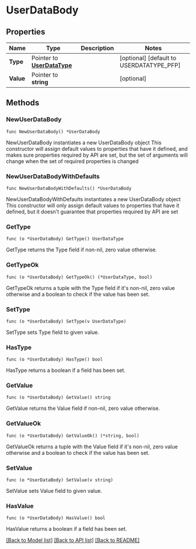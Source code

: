 # UserDataBody

## Properties

Name | Type | Description | Notes
------------ | ------------- | ------------- | -------------
**Type** | Pointer to [**UserDataType**](UserDataType.md) |  | [optional] [default to USERDATATYPE_PFP]
**Value** | Pointer to **string** |  | [optional] 

## Methods

### NewUserDataBody

`func NewUserDataBody() *UserDataBody`

NewUserDataBody instantiates a new UserDataBody object
This constructor will assign default values to properties that have it defined,
and makes sure properties required by API are set, but the set of arguments
will change when the set of required properties is changed

### NewUserDataBodyWithDefaults

`func NewUserDataBodyWithDefaults() *UserDataBody`

NewUserDataBodyWithDefaults instantiates a new UserDataBody object
This constructor will only assign default values to properties that have it defined,
but it doesn't guarantee that properties required by API are set

### GetType

`func (o *UserDataBody) GetType() UserDataType`

GetType returns the Type field if non-nil, zero value otherwise.

### GetTypeOk

`func (o *UserDataBody) GetTypeOk() (*UserDataType, bool)`

GetTypeOk returns a tuple with the Type field if it's non-nil, zero value otherwise
and a boolean to check if the value has been set.

### SetType

`func (o *UserDataBody) SetType(v UserDataType)`

SetType sets Type field to given value.

### HasType

`func (o *UserDataBody) HasType() bool`

HasType returns a boolean if a field has been set.

### GetValue

`func (o *UserDataBody) GetValue() string`

GetValue returns the Value field if non-nil, zero value otherwise.

### GetValueOk

`func (o *UserDataBody) GetValueOk() (*string, bool)`

GetValueOk returns a tuple with the Value field if it's non-nil, zero value otherwise
and a boolean to check if the value has been set.

### SetValue

`func (o *UserDataBody) SetValue(v string)`

SetValue sets Value field to given value.

### HasValue

`func (o *UserDataBody) HasValue() bool`

HasValue returns a boolean if a field has been set.


[[Back to Model list]](../README.md#documentation-for-models) [[Back to API list]](../README.md#documentation-for-api-endpoints) [[Back to README]](../README.md)


